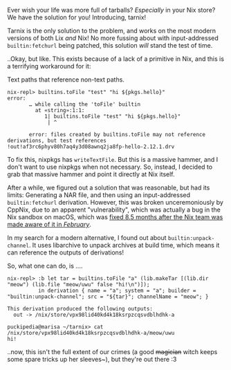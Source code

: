 Ever wish your life was more full of tarballs? *Especially* in your Nix
store? We have the solution for you! Introducing, tarnix!

Tarnix is the only solution to the problem, and works on the most
modern versions of both Lix *and* Nix! No more fussing about with
input-addressed `builtin:fetchurl` being patched, this solution _will_
stand the test of time.

..Okay, but like. This exists because of a lack of a primitive in Nix,
and this is a terrifying workaround for it:

Text paths that reference non-text paths.

```
nix-repl> builtins.toFile "test" "hi ${pkgs.hello}"
error:
       … while calling the 'toFile' builtin
         at «string»:1:1:
            1| builtins.toFile "test" "hi ${pkgs.hello}"
             | ^

       error: files created by builtins.toFile may not reference derivations, but test references !out!af3rc6phyv80h7aq4y3d08awnq2ja8fp-hello-2.12.1.drv
```

To fix this, nixpkgs has `writeTextFile`. But this is a massive hammer,
and I don't want to use nixpkgs when not necessary. So, instead, I
decided to grab that massive hammer and point it directly at Nix
itself.

After a while, we figured out a solution that was reasonable, but had
its limits: Generating a NAR file, and then using an input-addressed
`builtin:fetchurl` derivation. However, this was broken unceremoniously
by CppNix, due to an apparent "vulnerability", which was actually a bug
in the Nix sandbox on macOS, which was [fixed 8.5 months after the Nix
team was made aware of it in _February_](https://github.com/NixOS/nix/security/advisories/GHSA-wf4c-57rh-9pjg).

In my search for a modern alternative, I found out about
`builtin:unpack-channel`. It uses libarchive to unpack archives at
build time, which means it can reference the outputs of derivations!

So, what one can do, is ....

```
nix-repl> :b let tar = builtins.toFile "a" (lib.makeTar [(lib.dir "meow") (lib.file "meow/uwu" false "hi!\n")]);
          in derivation { name = "a"; system = "a"; builder = "builtin:unpack-channel"; src = "${tar}"; channelName = "meow"; }

This derivation produced the following outputs:
  out -> /nix/store/vpx98lid40kd4k18ksrpzcqsvdblhdhk-a

puckipedia@marisa ~/tarnix> cat /nix/store/vpx98lid40kd4k18ksrpzcqsvdblhdhk-a/meow/uwu
hi!
```

..now, this isn't the full extent of our crimes (a good ~~magician~~
witch keeps some spare tricks up her sleeves~), but they're out there :3
